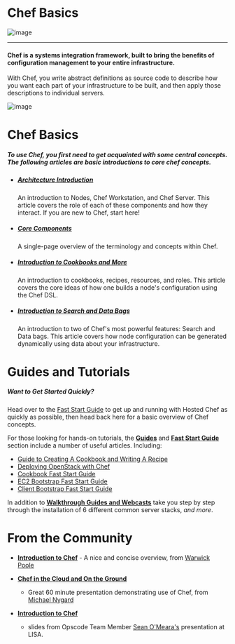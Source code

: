 Chef Basics
===========

  
![image](../attachments/1179729/20840555.jpg)

* * * * *

#### Chef is a systems integration framework, built to bring the benefits of configuration management to your entire infrastructure.   
  
 With Chef, you write abstract definitions as source code to describe how you want each part of your infrastructure to be built, and then apply those descriptions to individual servers.

  

![image](../attachments/1179729/20840554.jpg)

Chef Basics
===========

##### To use Chef, you first need to get acquainted with some central concepts. The following articles are basic introductions to core chef concepts.

-   ##### [Architecture Introduction](Architecture%20Introduction.html "Architecture Introduction")

    An introduction to Nodes, Chef Workstation, and Chef Server. This
    article covers the role of each of these components and how they
    interact. If you are new to Chef, start here!

-   ##### [Core Components](Core%20Components.html "Core Components")

    A single-page overview of the terminology and concepts within Chef.

-   ##### [Introduction to Cookbooks and More](Introduction%20to%20Cookbooks%20and%20More.html "Introduction to Cookbooks and More")

    An introduction to cookbooks, recipes, resources, and roles. This
    article covers the core ideas of how one builds a node's
    configuration using the Chef DSL.

-   ##### [Introduction to Search and Data Bags](Introduction%20to%20Search%20and%20Data%20Bags.html "Introduction to Search and Data Bags")

    An introduction to two of Chef's most powerful features: Search and
    Data bags. This article covers how node configuration can be
    generated dynamically using data about your infrastructure.

Guides and Tutorials
====================

##### Want to Get Started Quickly?

Head over to the [Fast Start
Guide](Fast%20Start%20Guide.html "Fast Start Guide") to get up and
running with Hosted Chef as quickly as possible, then head back here for
a basic overview of Chef concepts.

For those looking for hands-on tutorials, the
**[Guides](Guides.html "Guides")** and **[Fast Start
Guide](Fast%20Start%20Guide.html "Fast Start Guide")** section include a
number of useful articles. Including:

-   [Guide to Creating A Cookbook and Writing A
    Recipe](Guide%20to%20Creating%20A%20Cookbook%20and%20Writing%20A%20Recipe.html "Guide to Creating A Cookbook and Writing A Recipe")
-   [Deploying OpenStack with
    Chef](Deploying%20OpenStack%20with%20Chef.html "Deploying OpenStack with Chef")
-   [Cookbook Fast Start
    Guide](Cookbook%20Fast%20Start%20Guide.html "Cookbook Fast Start Guide")
-   [EC2 Bootstrap Fast Start
    Guide](EC2%20Bootstrap%20Fast%20Start%20Guide.html "EC2 Bootstrap Fast Start Guide")
-   [Client Bootstrap Fast Start
    Guide](Client%20Bootstrap%20Fast%20Start%20Guide.html "Client Bootstrap Fast Start Guide")

In addition to **[Walkthrough Guides and
Webcasts](Guides.html "Guides")** take you step by step through the
installation of 6 different common server stacks, *and more*.

From the Community
==================

-   **[Introduction to
    Chef](http://learnchef.getharvest.com/introduction.html)** - A nice
    and concise overview, from [Warwick Poole](http://warwickp.com/)

-   **[Chef in the Cloud and On the
    Ground](http://www.infoq.com/presentations/Chef-in-the-Cloud-and-On-the-Ground)**
    - Great 60 minute presentation demonstrating use of Chef, from
    [Michael Nygard](http://community.opscode.com/users/mtnygard)

-   **[Introduction to
    Chef](http://speakerdeck.com/u/someara/p/introduction-to-chef-lisa11)**
    - slides from Opscode Team Member [Sean
    O'Meara's](http://community.opscode.com/users/someara) presentation
    at LISA.

  
  
  
  

  
